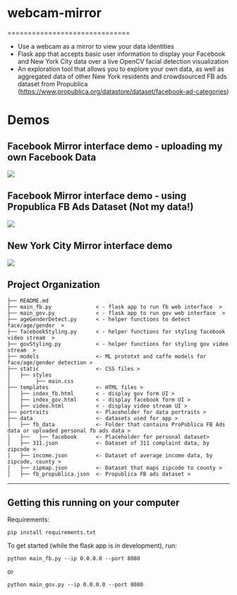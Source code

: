 # webcam-mirror
==============================

* Use a webcam as a mirror to view your data identities
* Flask app that accepts basic user information to display your Facebook and New York City data over a live OpenCV facial detection visualization
* An exploration tool that allows you to explore your own data, as well as aggregated data of other New York residents and crowdsourced FB ads dataset from Propublica (https://www.propublica.org/datastore/dataset/facebook-ad-categories)

# Demos

## Facebook Mirror interface demo - uploading my own Facebook Data
![](https://github.com/dingaaling/webcam-mirror/blob/master/static/FB-Jen.gif)

## Facebook Mirror interface demo - using Propublica FB Ads Dataset (**Not my data!**)
![](https://github.com/dingaaling/webcam-mirror/blob/master/static/FB-Propublica.gif)

## New York City Mirror interface demo 
![](https://github.com/dingaaling/webcam-mirror/blob/master/static/NYC.gif)


Project Organization
------------

    ├── README.md
    ├── main_fb.py              < - flask app to run fb web interface  >
    ├── main_gov.py             < - flask app to run gov web interface  >
    ├── ageGenderDetect.py      < - helper functions to detect face/age/gender  >
    ├── facebookStyling.py      < - helper functions for styling facebook video stream  >
    ├── govStyling.py           < - helper functions for styling gov video stream  >
    ├── models                  <- ML prototxt and caffe models for face/age/gender detection >
    ├── static                  <- CSS files >
    │   ├── styles                  
    │        ├── main.css                
    ├── templates               <- HTML files >
    │   ├── index_fb.html       < - display gov form UI >
    │   ├── index_gov.html      < - display facebook form UI >
    │   ├── video.html          < - display video stream UI >
    ├── portraits               <- Placeholder for data portraits >
    ├── data                    <- datasets used for app >
    │   ├── fb_data             <- Folder that contains ProPublica FB Ads data or uploaded personal fb ads data >
    │   ├──   ├── facebook      <- Placeholder for personal dataset>
    │   ├── 311.json            <- Dataset of 311 complaint data, by zipcode >
    │   ├── income.json         <- Dataset of average income data, by zipcode, county >
    │   ├── zipmap.json         <- Dataset that maps zipcode to county >
    │   ├── fb_propublica.json  <- Propublica FB ads dataset >

--------

## Getting this running on your computer

Requirements:
```
pip install requirements.txt
```

To get started (while the flask app is in development), run:

```
python main_fb.py --ip 0.0.0.0 --port 8080
```
or
```
python main_gov.py --ip 0.0.0.0 --port 8080
```
